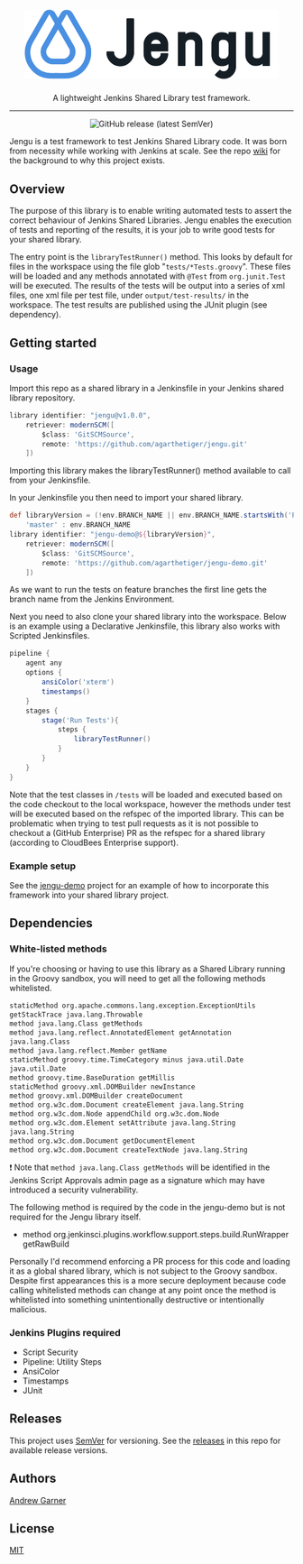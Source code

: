 <h1 align="center"><img src="img/Jengu2.png" alt="Jengu Logo" width="450" /></h1>
<p align="center">A lightweight Jenkins Shared Library test framework.</p>

---

<p align="center"><img alt="GitHub release (latest SemVer)" src="https://img.shields.io/github/v/release/agarthetiger/jengu?sort=semver"></p>

Jengu is a test framework to test Jenkins Shared Library code. It was born from necessity while working with Jenkins at scale. See the repo [wiki](https://github.com/agarthetiger/jengu/wiki) for the background to why this project exists. 

## Overview

The purpose of this library is to enable writing automated tests to assert the correct behaviour of Jenkins Shared Libraries. Jengu enables the execution of tests and reporting of the results, it is your job to write good tests for your shared library.

The entry point is the `libraryTestRunner()` method. This looks by default for files in the workspace using the file glob "`tests/*Tests.groovy`". These files will be loaded and any methods annotated with `@Test` from `org.junit.Test` will be executed. The results of the tests will be output into a series of xml files, one xml file per test file, under `output/test-results/` in the workspace. The test results are published using the JUnit plugin (see dependency).

## Getting started
### Usage

Import this repo as a shared library in a Jenkinsfile in your Jenkins shared library repository. 

```groovy
library identifier: "jengu@v1.0.0",
    retriever: modernSCM([
        $class: 'GitSCMSource',
        remote: 'https://github.com/agarthetiger/jengu.git'
    ])
```

Importing this library makes the libraryTestRunner() method available to call from your Jenkinsfile. 

In your Jenkinsfile you then need to import your shared library.

```groovy
def libraryVersion = (!env.BRANCH_NAME || env.BRANCH_NAME.startsWith('PR')) ?
    'master' : env.BRANCH_NAME
library identifier: "jengu-demo@${libraryVersion}",
    retriever: modernSCM([
        $class: 'GitSCMSource',
        remote: 'https://github.com/agarthetiger/jengu-demo.git'
    ])
```

As we want to run the tests on feature branches the first line gets the branch name from the Jenkins Environment. 

Next you need to also clone your shared library into the workspace. Below is an example using a Declarative Jenkinsfile, this library also works with Scripted Jenkinsfiles. 

```groovy
pipeline {
    agent any
    options {
        ansiColor('xterm')
        timestamps()
    }
    stages {
        stage('Run Tests'){
            steps {
                libraryTestRunner()
            }
        }
    }
}
```

Note that the test classes in `/tests` will be loaded and executed based on the code checkout to the local workspace, however the methods under test will be executed based on the refspec of the imported library. This can be problematic when trying to test pull requests as it is not possible to checkout a (GitHub Enterprise) PR as the refspec for a shared library (according to CloudBees Enterprise support). 

### Example setup

See the [jengu-demo](https://github.com/agarthetiger/jengu-demo) project for an example of how to incorporate this framework into your shared library project. 

## Dependencies

### White-listed methods

If you're choosing or having to use this library as a Shared Library running in the Groovy sandbox, you will need to get all the following methods whitelisted. 

```
staticMethod org.apache.commons.lang.exception.ExceptionUtils getStackTrace java.lang.Throwable
method java.lang.Class getMethods
method java.lang.reflect.AnnotatedElement getAnnotation java.lang.Class
method java.lang.reflect.Member getName
staticMethod groovy.time.TimeCategory minus java.util.Date java.util.Date
method groovy.time.BaseDuration getMillis
staticMethod groovy.xml.DOMBuilder newInstance
method groovy.xml.DOMBuilder createDocument
method org.w3c.dom.Document createElement java.lang.String
method org.w3c.dom.Node appendChild org.w3c.dom.Node
method org.w3c.dom.Element setAttribute java.lang.String java.lang.String
method org.w3c.dom.Document getDocumentElement
method org.w3c.dom.Document createTextNode java.lang.String
```
:exclamation: Note that `method java.lang.Class getMethods` will be identified in the Jenkins Script Approvals admin page as a signature which may have introduced a security vulnerability. 

The following method is required by the code in the jengu-demo but is not required for the Jengu library itself. 

* method org.jenkinsci.plugins.workflow.support.steps.build.RunWrapper getRawBuild

Personally I'd recommend enforcing a PR process for this code and loading it as a global shared library, which is not subject to the Groovy sandbox. Despite first appearances this is a more secure deployment because code calling whitelisted methods can change at any point once the method is whitelisted into something unintentionally destructive or intentionally malicious.

### Jenkins Plugins required

* Script Security
* Pipeline: Utility Steps
* AnsiColor
* Timestamps
* JUnit

## Releases

This project uses [SemVer](https://semver.org/) for versioning. See the [releases](https://github.com/agarthetiger/jengu/releases) in this repo for available release versions.

## Authors

[Andrew Garner](https://www.linkedin.com/in/buildthethingright/)

## License

[MIT](LICENSE)
